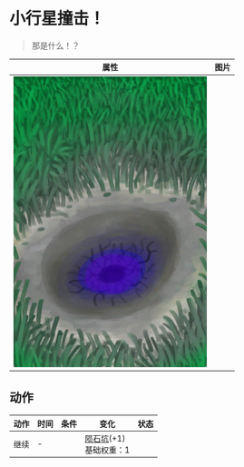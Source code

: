 # 小行星撞击！  
> 那是什么！？  
  
  属性  |   图片   
 ----  |  ----:   
   |  ![](Sprite/AlienCrater.png)   
  
## 动作  
动作  |  时间  |  条件  |  变化  |  状态  
----  |  ----  |  ----  |  ----  |  ----  
继续<br>  |  -  |    |  [陨石坑](AlienCrater.md)(+1)<br>基础权重：1<br>  |    

